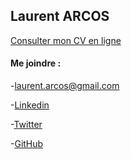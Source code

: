 ## Laurent ARCOS

[Consulter mon CV en ligne](https://laurentarcos.github.io/mon-cv/html/)

#### Me joindre :

-<laurent.arcos@gmail.com>

-[Linkedin](https://www.linkedin.com/in/laurentarcos) 

-[Twitter](https://twitter.com/LaurentDEV_inci) 

-[GitHub](https://github.com/LaurentArcos) 
